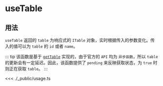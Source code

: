 # useTable

## 用法

`useTable` 返回的 `table` 为响应式的 `ITable` 对象，实时根据传入的参数变化。传入的值可以为 `table` 的 `id` 或者 `name`。

::: tip
该函数是基于 [`getTable`](https://lark-base-team.github.io/js-sdk-docs/zh/api/base#gettable) 实现的，由于官方的 `API` 均为 `异步函数`，所以 `table` 的更新会有一定延迟。因此，该函数提供了 `pending` 来反映获取状态，为 `true` 时则正在获取 `table`。
:::

<<< ./_public/usage.ts
